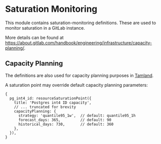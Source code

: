 # Saturation Monitoring

This module contains saturation-monitoring definitions. These are used to monitor saturation in a GitLab instance.

More details can be found at <https://about.gitlab.com/handbook/engineering/infrastructure/capacity-planning/>.


## Capacity Planning

The definitions are also used for capacity planning purposes in [Tamland](https://gitlab.com/gitlab-com/gl-infra/tamland).

A saturation point may override default capacity planning parameters:

```
{
  pg_int4_id: resourceSaturationPoint({
    title: 'Postgres int4 ID capacity',
    // ... truncated for brevity
    capacityPlanning: {
      strategy: 'quantile95_1w',  // default: quantile95_1h
      forecast_days: 365,         // default: 90
      historical_days: 730,       // default: 360
    },
  }),
}
```
